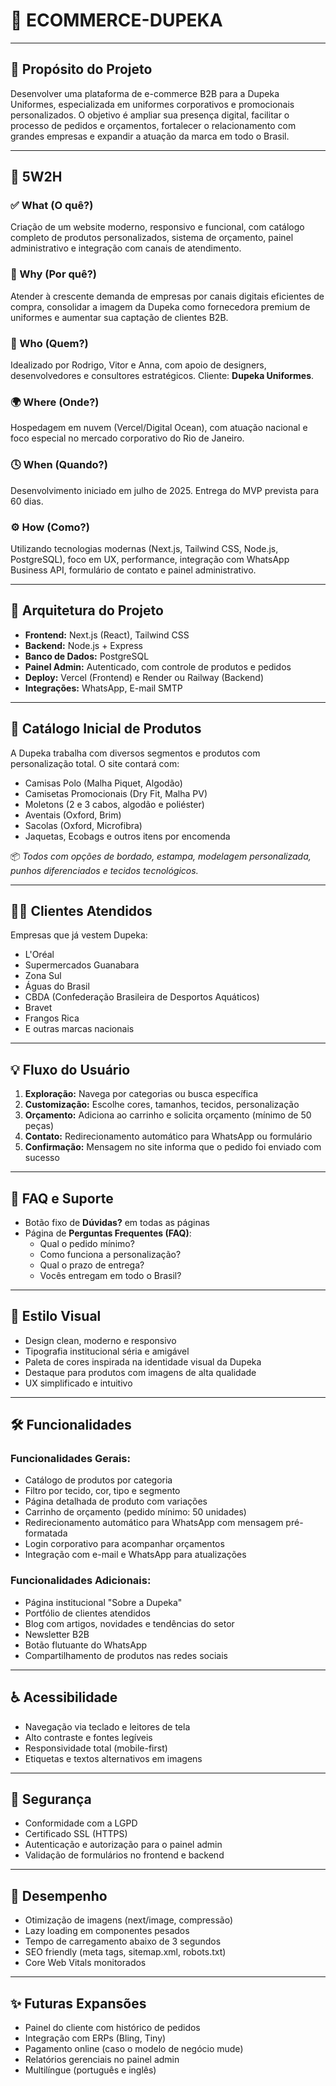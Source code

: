 # 🧥 ECOMMERCE-DUPEKA

---

## 🎯 Propósito do Projeto

Desenvolver uma plataforma de e-commerce B2B para a Dupeka Uniformes, especializada em uniformes corporativos e promocionais personalizados. O objetivo é ampliar sua presença digital, facilitar o processo de pedidos e orçamentos, fortalecer o relacionamento com grandes empresas e expandir a atuação da marca em todo o Brasil.

---

## 🧭 5W2H

### ✅ What (O quê?)
Criação de um website moderno, responsivo e funcional, com catálogo completo de produtos personalizados, sistema de orçamento, painel administrativo e integração com canais de atendimento.

### 🤔 Why (Por quê?)
Atender à crescente demanda de empresas por canais digitais eficientes de compra, consolidar a imagem da Dupeka como fornecedora premium de uniformes e aumentar sua captação de clientes B2B.

### 👥 Who (Quem?)
Idealizado por Rodrigo, Vitor e Anna, com apoio de designers, desenvolvedores e consultores estratégicos. Cliente: **Dupeka Uniformes**.

### 🌍 Where (Onde?)
Hospedagem em nuvem (Vercel/Digital Ocean), com atuação nacional e foco especial no mercado corporativo do Rio de Janeiro.

### 🕓 When (Quando?)
Desenvolvimento iniciado em julho de 2025. Entrega do MVP prevista para 60 dias.

### ⚙️ How (Como?)
Utilizando tecnologias modernas (Next.js, Tailwind CSS, Node.js, PostgreSQL), foco em UX, performance, integração com WhatsApp Business API, formulário de contato e painel administrativo.


---

## 🧱 Arquitetura do Projeto

- **Frontend:** Next.js (React), Tailwind CSS
- **Backend:** Node.js + Express
- **Banco de Dados:** PostgreSQL
- **Painel Admin:** Autenticado, com controle de produtos e pedidos
- **Deploy:** Vercel (Frontend) e Render ou Railway (Backend)
- **Integrações:** WhatsApp, E-mail SMTP

---

## 🧥 Catálogo Inicial de Produtos

A Dupeka trabalha com diversos segmentos e produtos com personalização total. O site contará com:

- Camisas Polo (Malha Piquet, Algodão)
- Camisetas Promocionais (Dry Fit, Malha PV)
- Moletons (2 e 3 cabos, algodão e poliéster)
- Aventais (Oxford, Brim)
- Sacolas (Oxford, Microfibra)
- Jaquetas, Ecobags e outros itens por encomenda

📦 *Todos com opções de bordado, estampa, modelagem personalizada, punhos diferenciados e tecidos tecnológicos.*

---

## 👩‍💼 Clientes Atendidos

Empresas que já vestem Dupeka:

- L'Oréal
- Supermercados Guanabara
- Zona Sul
- Águas do Brasil
- CBDA (Confederação Brasileira de Desportos Aquáticos)
- Bravet
- Frangos Rica
- E outras marcas nacionais

---

## 💡 Fluxo do Usuário

1. **Exploração:** Navega por categorias ou busca específica
2. **Customização:** Escolhe cores, tamanhos, tecidos, personalização
3. **Orçamento:** Adiciona ao carrinho e solicita orçamento (mínimo de 50 peças)
4. **Contato:** Redirecionamento automático para WhatsApp ou formulário
5. **Confirmação:** Mensagem no site informa que o pedido foi enviado com sucesso

---

## 🧠 FAQ e Suporte

- Botão fixo de **Dúvidas?** em todas as páginas
- Página de **Perguntas Frequentes (FAQ)**:
  - Qual o pedido mínimo?
  - Como funciona a personalização?
  - Qual o prazo de entrega?
  - Vocês entregam em todo o Brasil?

---

## 📱 Estilo Visual

- Design clean, moderno e responsivo
- Tipografia institucional séria e amigável
- Paleta de cores inspirada na identidade visual da Dupeka
- Destaque para produtos com imagens de alta qualidade
- UX simplificado e intuitivo

---

## 🛠️ Funcionalidades

### Funcionalidades Gerais:

- Catálogo de produtos por categoria
- Filtro por tecido, cor, tipo e segmento
- Página detalhada de produto com variações
- Carrinho de orçamento (pedido mínimo: 50 unidades)
- Redirecionamento automático para WhatsApp com mensagem pré-formatada
- Login corporativo para acompanhar orçamentos
- Integração com e-mail e WhatsApp para atualizações

### Funcionalidades Adicionais:

- Página institucional "Sobre a Dupeka"
- Portfólio de clientes atendidos
- Blog com artigos, novidades e tendências do setor
- Newsletter B2B
- Botão flutuante do WhatsApp
- Compartilhamento de produtos nas redes sociais

---

## ♿ Acessibilidade

- Navegação via teclado e leitores de tela
- Alto contraste e fontes legíveis
- Responsividade total (mobile-first)
- Etiquetas e textos alternativos em imagens

---

## 🔐 Segurança

- Conformidade com a LGPD
- Certificado SSL (HTTPS)
- Autenticação e autorização para o painel admin
- Validação de formulários no frontend e backend

---

## 🚀 Desempenho

- Otimização de imagens (next/image, compressão)
- Lazy loading em componentes pesados
- Tempo de carregamento abaixo de 3 segundos
- SEO friendly (meta tags, sitemap.xml, robots.txt)
- Core Web Vitals monitorados

---

## ✨ Futuras Expansões

- Painel do cliente com histórico de pedidos
- Integração com ERPs (Bling, Tiny)
- Pagamento online (caso o modelo de negócio mude)
- Relatórios gerenciais no painel admin
- Multilíngue (português e inglês)

